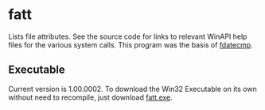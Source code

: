# fatt
Lists file attributes. See the source code for links to relevant WinAPI help files for the various system calls.  This program was the basis of [fdatecmp](https://github.com/dheadshot/fdatecmp).
## Executable
Current version is 1.00.0002.  To download the Win32 Executable on its own without need to recompile, just download [fatt.exe](https://github.com/dheadshot/fatt/blob/master/fatt.exe?raw=true).
